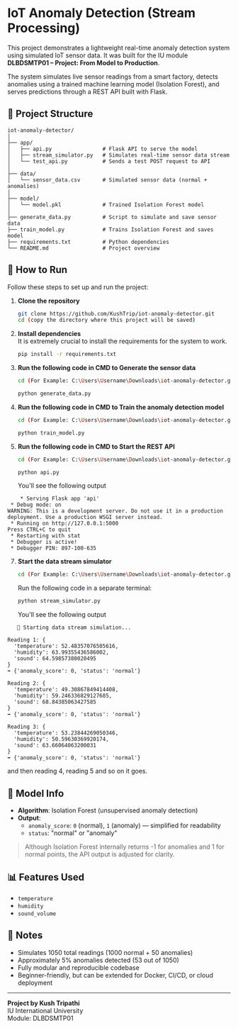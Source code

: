 # IoT Anomaly Detection (Stream Processing)

This project demonstrates a lightweight real-time anomaly detection system using simulated IoT sensor data. It was built for the IU module **DLBDSMTP01 – Project: From Model to Production**.

The system simulates live sensor readings from a smart factory, detects anomalies using a trained machine learning model (Isolation Forest), and serves predictions through a REST API built with Flask.

## 📁 Project Structure

```
iot-anomaly-detector/
│
├── app/
│   ├── api.py                # Flask API to serve the model
│   ├── stream_simulator.py   # Simulates real-time sensor data stream
│   └── test_api.py           # Sends a test POST request to API
│
├── data/
│   └── sensor_data.csv       # Simulated sensor data (normal + anomalies)
│
├── model/
│   └── model.pkl             # Trained Isolation Forest model
│
├── generate_data.py          # Script to simulate and save sensor data
├── train_model.py            # Trains Isolation Forest and saves model
├── requirements.txt          # Python dependencies
└── README.md                 # Project overview
```

## 🚀 How to Run

Follow these steps to set up and run the project:

1. **Clone the repository**  
   ```bash
   git clone https://github.com/KushTrip/iot-anomaly-detector.git
   cd (copy the directory where this project will be saved)
   ```

2. **Install dependencies**  
It is extremely crucial to install the requirements for the system to work.
   ```bash
   pip install -r requirements.txt
   ```

3. **Run the following code in CMD to Generate the sensor data**

   ```bash
   cd (For Example: C:\Users\Username\Downloads\iot-anomaly-detector.git)
   ```
  
   ```bash
   python generate_data.py
   ```

4. **Run the following code in CMD to Train the anomaly detection model**  

   ```bash
   cd (For Example: C:\Users\Username\Downloads\iot-anomaly-detector.git)
   ```

   ```bash
   python train_model.py
   ```

5. **Run the following code in CMD to Start the REST API**

   ```bash
   cd (For Example: C:\Users\Username\Downloads\iot-anomaly-detector.git\app)
   ```
  
   ```bash
   python api.py
   ```
   You'll see the following output
```   
    * Serving Flask app 'api'
 * Debug mode: on
WARNING: This is a development server. Do not use it in a production deployment. Use a production WSGI server instead.
 * Running on http://127.0.0.1:5000
Press CTRL+C to quit
 * Restarting with stat
 * Debugger is active!
 * Debugger PIN: 897-100-635
```
7. **Start the data stream simulator** 

   ```bash
   cd (For Example: C:\Users\Username\Downloads\iot-anomaly-detector.git\app)
   ```
 
   Run the following code in a separate terminal:
   ```bash
   python stream_simulator.py
   ```
   You'll see the following output
```   
   🚀 Starting data stream simulation...

Reading 1: {
  'temperature': 52.48357076505616,
  'humidity': 63.99355436586002,
  'sound': 64.59857380020495
}
➡️ {'anomaly_score': 0, 'status': 'normal'}

Reading 2: {
  'temperature': 49.30867849414408,
  'humidity': 59.246336829127685,
  'sound': 68.84385063427585
}
➡️ {'anomaly_score': 0, 'status': 'normal'}

Reading 3: {
  'temperature': 53.23844269050346,
  'humidity': 50.59630369920174,
  'sound': 63.66064063200031
}
➡️ {'anomaly_score': 0, 'status': 'normal'}

```
and then reading 4, reading 5 and so on it goes. 
   

## 🧠 Model Info

- **Algorithm**: Isolation Forest (unsupervised anomaly detection)
- **Output**:  
  - `anomaly_score`: `0` (normal), `1` (anomaly) — simplified for readability  
  - `status`: "normal" or "anomaly"

> Although Isolation Forest internally returns -1 for anomalies and 1 for normal points, the API output is adjusted for clarity.

## 📊 Features Used

- `temperature`
- `humidity`
- `sound_volume`

## 📝 Notes

- Simulates 1050 total readings (1000 normal + 50 anomalies)
- Approximately 5% anomalies detected (53 out of 1050)
- Fully modular and reproducible codebase
- Beginner-friendly, but can be extended for Docker, CI/CD, or cloud deployment

---

**Project by Kush Tripathi**  
IU International University  
Module: DLBDSMTP01
